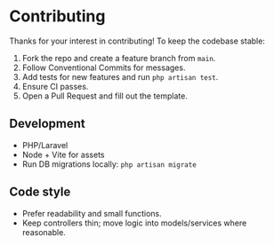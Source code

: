# Contributing

Thanks for your interest in contributing! To keep the codebase stable:

1. Fork the repo and create a feature branch from `main`.
2. Follow Conventional Commits for messages.
3. Add tests for new features and run `php artisan test`.
4. Ensure CI passes.
5. Open a Pull Request and fill out the template.

## Development

-   PHP/Laravel
-   Node + Vite for assets
-   Run DB migrations locally: `php artisan migrate`

## Code style

-   Prefer readability and small functions.
-   Keep controllers thin; move logic into models/services where reasonable.
